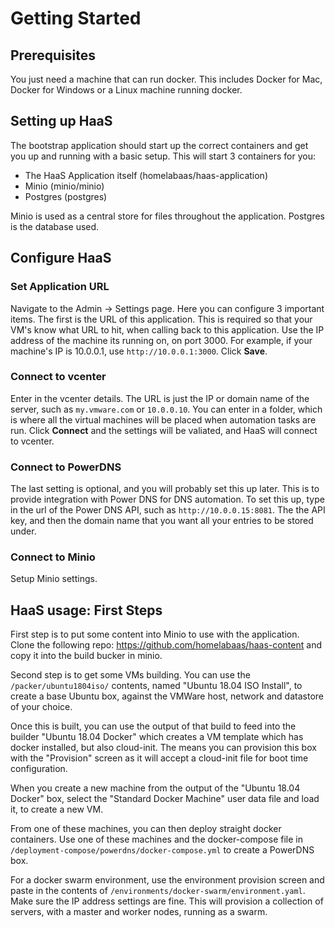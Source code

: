 # Getting Started

## Prerequisites

You just need a machine that can run docker. This includes Docker for Mac, Docker for Windows or a Linux machine running docker.

## Setting up HaaS

The bootstrap application should start up the correct containers and get you up and running with a basic setup. This will start 3 containers for you:

* The HaaS Application itself (homelabaas/haas-application)
* Minio (minio/minio)
* Postgres (postgres)

Minio is used as a central store for files throughout the application. Postgres is the database used.

## Configure HaaS

### Set Application URL

Navigate to the Admin -> Settings page. Here you can configure 3 important items. The first is the URL of this application. This is required so that your VM's know what URL to hit, when calling back to this application. Use the IP address of the machine its running on, on port 3000. For example, if your machine's IP is 10.0.0.1, use `http://10.0.0.1:3000`. Click __Save__.

### Connect to vcenter

Enter in the vcenter details. The URL is just the IP or domain name of the server, such as `my.vmware.com` or `10.0.0.10`. You can enter in a folder, which is where all the virtual machines will be placed when automation tasks are run. Click __Connect__ and the settings will be valiated, and HaaS will connect to vcenter.

### Connect to PowerDNS

The last setting is optional, and you will probably set this up later. This is to provide integration with Power DNS for DNS automation. To set this up, type in the url of the Power DNS API, such as `http://10.0.0.15:8081`. The the API key, and then the domain name that you want all your entries to be stored under.

### Connect to Minio

Setup Minio settings.

## HaaS usage: First Steps

First step is to put some content into Minio to use with the application. Clone the following repo: https://github.com/homelabaas/haas-content and copy it into the build bucker in minio.

Second step is to get some VMs building. You can use the `/packer/ubuntu1804iso/` contents, named "Ubuntu 18.04 ISO Install", to create a base Ubuntu box, against the VMWare host, network and datastore of your choice.

Once this is built, you can use the output of that build to feed into the builder "Ubuntu 18.04 Docker" which creates a VM template which has docker installed, but also cloud-init. The means you can provision this box with the "Provision" screen as it will accept a cloud-init file for boot time configuration.

When you create a new machine from the output of the "Ubuntu 18.04 Docker" box, select the "Standard Docker Machine" user data file and load it, to create a new VM.

From one of these machines, you can then deploy straight docker containers. Use one of these machines and the docker-compose file in `/deployment-compose/powerdns/docker-compose.yml` to create a PowerDNS box.

For a docker swarm environment, use the environment provision screen and paste in the contents of `/environments/docker-swarm/environment.yaml`. Make sure the IP address settings are fine. This will provision a collection of servers, with a master and worker nodes, running as a swarm.
